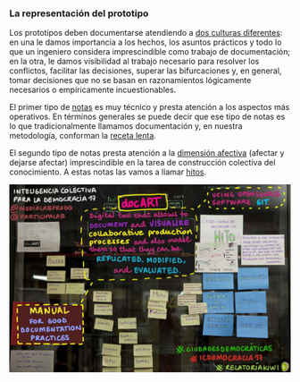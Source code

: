 ### **La representación del prototipo**

Los prototipos deben documentarse atendiendo a [dos culturas diferentes](/manual-de-docart/aspectos-teoricos/relacion-entre-los-hechos-y-los-afectos.md): en una le damos importancia a los hechos, los asuntos prácticos y todo lo que un ingeniero considera imprescindible como trabajo de documentación; en la otra, le damos visibilidad al trabajo necesario para resolver los conflictos, facilitar las decisiones, superar las bifurcaciones y, en general, tomar decisiones que no se basan en razonamientos lógicamente necesarios o empíricamente incuestionables.

El primer tipo de [notas](/manual-de-docart-prueba/aspectos-practicos/nota-ordinaria.md) es muy técnico y presta atención a los aspectos más operativos. En términos generales se puede decir que ese tipo de notas es lo que tradicionalmente llamamos documentación y, en nuestra metodología, conforman la [receta lenta](/manual-de-docart-prueba/aspectos-practicos/receta-lenta.md).

El segundo tipo de notas presta atención a la [dimensión afectiva](/manual-de-docart/aspectos-teoricos/importancia-de-los-afectos.md) \(afectar y dejarse afectar\) imprescindible en la tarea de construcción colectiva del conocimiento. A estas notas las vamos a llamar [hitos](/manual-de-docart-prueba/aspectos-practicos/descripcion-del-hito.md).

![](/assets/docART_relatograma.jpg)

